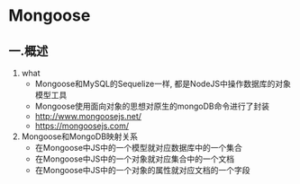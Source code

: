 # Mongoose

## 一.概述

1. what
   + Mongoose和MySQL的Sequelize一样, 都是NodeJS中操作数据库的对象模型工具
   + Mongoose使用面向对象的思想对原生的mongoDB命令进行了封装
   + http://www.mongoosejs.net/
   + https://mongoosejs.com/
2. Mongoose和MongoDB映射关系
   + 在Mongoose中JS中的一个模型就对应数据库中的一个集合
   + 在Mongoose中JS中的一个对象就对应集合中的一个文档
   + 在Mongoose中JS中的一个对象的属性就对应文档的一个字段